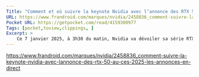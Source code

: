 ```yaml
---
Title: "Comment et où suivre la keynote Nvidia avec l’annonce des RTX 50 au CES 2025 : les annonces en direct"
URL: https://www.frandroid.com/marques/nvidia/2458836_comment-suivre-la-keynote-nvidia-avec-lannonce-des-rtx-50-au-ces-2025-les-annonces-en-direct
Pocket URL: https://getpocket.com/read/4159300977
Tags: [pocket,toview,clippings, ]
Excerpt: >
    Ce 7 janvier 2025, à 3h30 du matin, Nvidia va dévoiler sa série RTX 50 dans un contexte particulier : l’entreprise est devenue la plus valorisée au monde grâce à l’IA.
---
```




https://www.frandroid.com/marques/nvidia/2458836_comment-suivre-la-keynote-nvidia-avec-lannonce-des-rtx-50-au-ces-2025-les-annonces-en-direct

